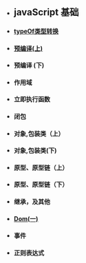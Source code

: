 
- ## javaScript 基础


          
      
   
  
- ####  [typeOf类型转换](.JavaScript/TypeOf类型转换.md)
- #### [预编译(上)](.JavaScript/函数作用域(上).md)
- #### 预编译 (下)
- #### 作用域 
- #### 立即执行函数
- #### 闭包
- #### 对象,包装类（上）
- #### 对象,包装类(下)
- #### 原型、原型链（上）
- #### 原型、原型链（下）
- #### 继承，及其他
- #### [Dom(一)](.JavaScript/DOM1.md)
- #### 事件 
- #### 正则表达式


